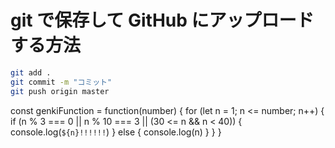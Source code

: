 # git で保存して GitHub にアップロードする方法

```bash
git add .
git commit -m "コミット"
git push origin master
```

const genkiFunction = function(number) {
for (let n = 1; n <= number; n++) {
if (n % 3 === 0 || n % 10 === 3 || (30 <= n && n < 40)) {
console.log(`${n}!!!!!!`)
} else {
console.log(n)
}
}
}
